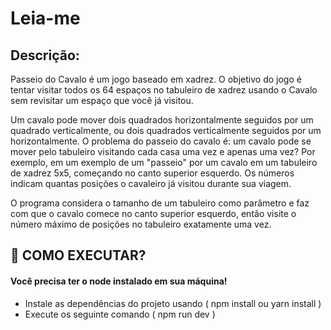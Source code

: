 <h1>Leia-me</h1>
<h2>Descrição:</h2>
<p>Passeio do Cavalo é um jogo baseado em xadrez. O objetivo do jogo é tentar visitar todos os 64 espaços no tabuleiro de xadrez usando o Cavalo sem revisitar um espaço que você já visitou.</p>
<p>Um cavalo pode mover dois quadrados horizontalmente seguidos por um quadrado verticalmente, ou dois quadrados verticalmente seguidos por um horizontalmente. O problema do passeio do cavalo é: um cavalo pode se mover pelo tabuleiro visitando cada casa uma vez e apenas uma vez? Por exemplo, em um exemplo de um "passeio" por um cavalo em um tabuleiro de xadrez 5x5, começando no canto superior esquerdo. Os números indicam quantas posições o cavaleiro já visitou durante sua viagem.</p>
<p>O programa considera o tamanho de um tabuleiro como parâmetro e faz com que o cavalo comece no canto superior esquerdo, então visite o número máximo de posições no tabuleiro exatamente uma vez. </p>

## 🚨 COMO EXECUTAR?

#### Você precisa ter o node instalado em sua máquina!

- Instale as dependências do projeto usando ( npm install ou yarn install )
- Execute os seguinte comando ( npm run dev )
